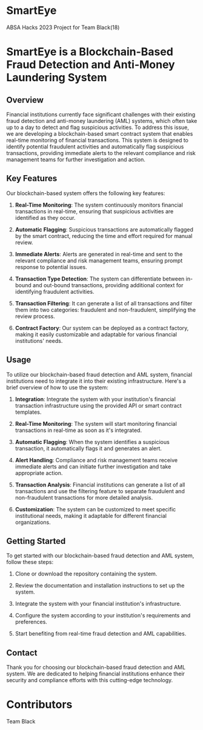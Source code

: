 # SmartEye
ABSA Hacks 2023 Project for Team Black(18)

# SmartEye is a Blockchain-Based Fraud Detection and Anti-Money Laundering System

## Overview

Financial institutions currently face significant challenges with their existing fraud detection and anti-money laundering (AML) systems, which often take up to a day to detect and flag suspicious activities. To address this issue, we are developing a blockchain-based smart contract system that enables real-time monitoring of financial transactions. This system is designed to identify potential fraudulent activities and automatically flag suspicious transactions, providing immediate alerts to the relevant compliance and risk management teams for further investigation and action.

## Key Features

Our blockchain-based system offers the following key features:

1. **Real-Time Monitoring**: The system continuously monitors financial transactions in real-time, ensuring that suspicious activities are identified as they occur.

2. **Automatic Flagging**: Suspicious transactions are automatically flagged by the smart contract, reducing the time and effort required for manual review.

3. **Immediate Alerts**: Alerts are generated in real-time and sent to the relevant compliance and risk management teams, ensuring prompt response to potential issues.

4. **Transaction Type Detection**: The system can differentiate between in-bound and out-bound transactions, providing additional context for identifying fraudulent activities.

5. **Transaction Filtering**: It can generate a list of all transactions and filter them into two categories: fraudulent and non-fraudulent, simplifying the review process.

6. **Contract Factory**: Our system can be deployed as a contract factory, making it easily customizable and adaptable for various financial institutions' needs.

## Usage

To utilize our blockchain-based fraud detection and AML system, financial institutions need to integrate it into their existing infrastructure. Here's a brief overview of how to use the system:

1. **Integration**: Integrate the system with your institution's financial transaction infrastructure using the provided API or smart contract templates.

2. **Real-Time Monitoring**: The system will start monitoring financial transactions in real-time as soon as it's integrated.

3. **Automatic Flagging**: When the system identifies a suspicious transaction, it automatically flags it and generates an alert.

4. **Alert Handling**: Compliance and risk management teams receive immediate alerts and can initiate further investigation and take appropriate action.

5. **Transaction Analysis**: Financial institutions can generate a list of all transactions and use the filtering feature to separate fraudulent and non-fraudulent transactions for more detailed analysis.

6. **Customization**: The system can be customized to meet specific institutional needs, making it adaptable for different financial organizations.

## Getting Started

To get started with our blockchain-based fraud detection and AML system, follow these steps:

1. Clone or download the repository containing the system.

2. Review the documentation and installation instructions to set up the system.

3. Integrate the system with your financial institution's infrastructure.

4. Configure the system according to your institution's requirements and preferences.

5. Start benefiting from real-time fraud detection and AML capabilities.
   
## Contact
Thank you for choosing our blockchain-based fraud detection and AML system. We are dedicated to helping financial institutions enhance their security and compliance efforts with this cutting-edge technology.

# Contributors
Team Black
